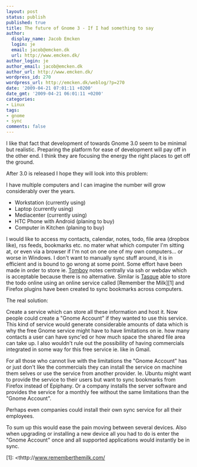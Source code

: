 ```yaml
---
layout: post
status: publish
published: true
title: The future of Gnome 3 - If I had something to say
author:
  display_name: Jacob Emcken
  login: je
  email: jacob@emcken.dk
  url: http://www.emcken.dk/
author_login: je
author_email: jacob@emcken.dk
author_url: http://www.emcken.dk/
wordpress_id: 270
wordpress_url: http://emcken.dk/weblog/?p=270
date: '2009-04-21 07:01:11 +0200'
date_gmt: '2009-04-21 06:01:11 +0200'
categories:
- Linux
tags:
- gnome
- sync
comments: false
---
```

I like that fact that development of towards Gnome 3.0 seem to be minimal but realistic. Preparing the platform for ease of development will pay off in the other end. I think they are focusing the energy the right places to get off the ground.

After 3.0 is released I hope they will look into this problem:

I have multiple computers and I can imagine the number will grow considerably over the years.

  * Workstation (currently using)
  * Laptop (currently using)
  * Mediacenter (currently using)
  * HTC Phone with Android (planing to buy)
  * Computer in Kitchen (planing to buy)

I would like to access my contacts, calendar, notes, todo, file area (dropbox like), rss feeds, bookmarks etc. no mater what which computer I'm sitting at, or even via a browser if I'm not on one one of my own computers... or worse in Windows. I don't want to manually sync stuff around, it is in efficient and is bound to go wrong at some point. Some effort have been made in order to store ie. [Tomboy][] notes centrally via ssh or webdav which is acceptable because there is no alternative. Similar is [Tasque][] able to store the todo online using an online service called [Remember the Milk][1] and Firefox plugins have been created to sync bookmarks across computers.

The real solution:

Create a service which can store all these information and host it. Now people could create a "Gnome Account" if they wanted to use this service. This kind of service would generate considerable amounts of data which is why the free Gnome service might have to have limitations on ie. how many contacts a user can have sync'ed or how much space the shared file area can take up. I also wouldn't rule out the possibility of having commercials integrated in some way for this free service ie. like in Gmail.

For all those who cannot live with the limitations the "Gnome Account" has or just don't like the commercials they can install the service on machine them selves or use the service from another provider. Ie. Ubuntu might want to provide the service to their users but want to sync bookmarks from Firefox instead of Epiphany. Or a company installs the server software and provides the service for a monthly fee without the same limitations than the "Gnome Account".

Perhaps even companies could install their own sync service for all their employees.

To sum up this would ease the pain moving between several devices. Also when upgrading or installing a new device all you had to do is enter the "Gnome Account" once and all supported applications would instantly be in sync.

[Tasque]: http://live.gnome.org/Tasque/Screenshots
[Tomboy]: http://projects.gnome.org/tomboy/
[1]: <thttp://www.rememberthemilk.com/

